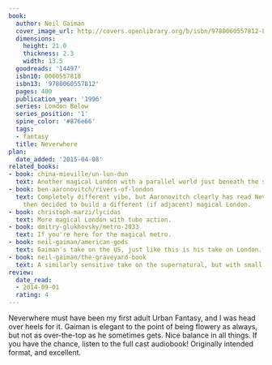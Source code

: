 ```yaml
---
book:
  author: Neil Gaiman
  cover_image_url: http://covers.openlibrary.org/b/isbn/9780060557812-L.jpg
  dimensions:
    height: 21.0
    thickness: 2.3
    width: 13.5
  goodreads: '14497'
  isbn10: 0060557818
  isbn13: '9780060557812'
  pages: 400
  publication_year: '1996'
  series: London Below
  series_position: '1'
  spine_color: '#876e66'
  tags:
  - fantasy
  title: Neverwhere
plan:
  date_added: '2015-04-08'
related_books:
- book: china-mieville/un-lun-dun
  text: Another magical London with a parallel world just beneath the surface.
- book: ben-aaronovitch/rivers-of-london
  text: Completely different vibe, but Aaronovitch clearly has read Neverwhere and
    then decided to build a different (if adjacent) magical London.
- book: christoph-marzi/lycidas
  text: More magical London with tube action.
- book: dmitry-glukhovsky/metro-2033
  text: If you're here for the magical metro.
- book: neil-gaiman/american-gods
  text: Gaiman's take on the US, just like this is his take on London.
- book: neil-gaiman/the-graveyard-book
  text: A similarly sensitive take on the supernatural, but with small town vibes.
review:
  date_read:
  - 2014-09-01
  rating: 4
---
```


Neverwhere must have been my first adult Urban Fantasy, and I was head over heels for it. Gaiman is elegant to the point
of being flowery as always, but not as over-the-top as he sometimes gets. Nice balance in all things. If you have the
chance, listen to the full cast audiobook! Originally intended format, and excellent.
